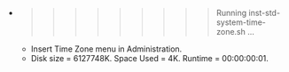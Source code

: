 * >>>>>>>>> Running inst-std-system-time-zone.sh ...
  * Insert Time Zone menu in Administration.
  * Disk size = 6127748K. Space Used = 4K. Runtime = 00:00:00:01.
